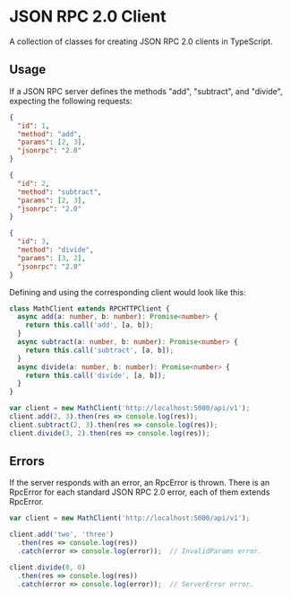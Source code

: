 # JSON RPC 2.0 Client

A collection of classes for creating JSON RPC 2.0 clients in TypeScript.

## Usage

If a JSON RPC server defines the methods "add", "subtract", and "divide", expecting the following requests:

```json
{
  "id": 1,
  "method": "add",
  "params": [2, 3],
  "jsonrpc": "2.0"
}

{
  "id": 2,
  "method": "subtract",
  "params": [2, 3],
  "jsonrpc": "2.0"
}

{
  "id": 3,
  "method": "divide",
  "params": [3, 2],
  "jsonrpc": "2.0"
}
```

Defining and using the corresponding client would look like this:

```typescript
class MathClient extends RPCHTTPClient {
  async add(a: number, b: number): Promise<number> {
    return this.call('add', [a, b]);
  }
  async subtract(a: number, b: number): Promise<number> {
    return this.call('subtract', [a, b]);
  }
  async divide(a: number, b: number): Promise<number> {
    return this.call('divide', [a, b]);
  }
}

var client = new MathClient('http://localhost:5000/api/v1');
client.add(2, 3).then(res => console.log(res));
client.subtract(2, 3).then(res => console.log(res));
client.divide(3, 2).then(res => console.log(res));
```

## Errors

If the server responds with an error, an RpcError is thrown.
There is an RpcError for each standard JSON RPC 2.0 error, each of them extends RpcError.

```typescript
var client = new MathClient('http://localhost:5000/api/v1');

client.add('two', 'three')
  .then(res => console.log(res))
  .catch(error => console.log(error));  // InvalidParams error.

client.divide(0, 0)
  .then(res => console.log(res))
  .catch(error => console.log(error));  // ServerError error.
```
